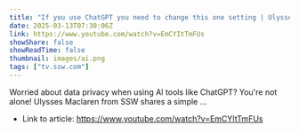 ```yaml
---
title: "If you use ChatGPT you need to change this one setting | Ulysses Maclaren"
date: 2025-03-13T07:30:06Z
link: https://www.youtube.com/watch?v=EmCYItTmFUs
showShare: false
showReadTime: false
thumbnail: images/ai.png
tags: ["tv.ssw.com"]
---
```

Worried about data privacy when using AI tools like ChatGPT? You're not alone! Ulysses Maclaren from SSW shares a simple ...

- Link to article: https://www.youtube.com/watch?v=EmCYItTmFUs